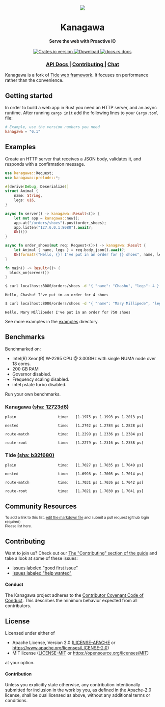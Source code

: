 <h1 align="center"><img src="art/kanagawa_4000x1000.png"/></h1>
<h1 align="center">Kanagawa</h1>
<div align="center">
 <strong>
   Serve the web with Proactive IO
 </strong>
</div>

<br />

<div align="center">
  <!-- Crates version -->
  <a href="https://crates.io/crates/kanagawa">
    <img src="https://img.shields.io/crates/v/kanagawa.svg?style=flat-square"
    alt="Crates.io version" />
  </a>
  <!-- Downloads -->
  <a href="https://crates.io/crates/kanagawa">
    <img src="https://img.shields.io/crates/d/kanagawa.svg?style=flat-square"
      alt="Download" />
  </a>
  <!-- docs.rs docs -->
  <a href="https://docs.rs/kanagawa">
    <img src="https://img.shields.io/badge/docs-latest-blue.svg?style=flat-square"
      alt="docs.rs docs" />
  </a>
</div>

<div align="center">
  <h3>
    <a href="https://docs.rs/kanagawa">
      API Docs
    </a>
    <span> | </span>
    <a href="https://github.com/vertexclique/kanagawa/blob/main/.github/CONTRIBUTING.md">
      Contributing
    </a>
    <span> | </span>
    <a href="https://discord.gg/x2gKzst">
      Chat
    </a>
  </h3>
</div>

Kanagawa is a fork of [Tide web framework](https://github.com/http-rs/tide/). It focuses on performance
rather than the convenience.

## Getting started

In order to build a web app in Rust you need an HTTP server, and an async
runtime. After running `cargo init` add the following lines to your
`Cargo.toml` file:

```toml
# Example, use the version numbers you need
kanagawa = "0.1"
```

## Examples

Create an HTTP server that receives a JSON body, validates it, and responds
with a confirmation message.

```rust
use kanagawa::Request;
use kanagawa::prelude::*;

#[derive(Debug, Deserialize)]
struct Animal {
    name: String,
    legs: u16,
}

async fn server() -> kanagawa::Result<()> {
    let mut app = kanagawa::new();
    app.at("/orders/shoes").post(order_shoes);
    app.listen("127.0.0.1:8080").await?;
    Ok(())
}

async fn order_shoes(mut req: Request<()>) -> kanagawa::Result {
    let Animal { name, legs } = req.body_json().await?;
    Ok(format!("Hello, {}! I've put in an order for {} shoes", name, legs).into())
}

fn main() -> Result<()> {
  block_on(server())
}
```

```sh
$ curl localhost:8080/orders/shoes -d '{ "name": "Chashu", "legs": 4 }'
```
```text
Hello, Chashu! I've put in an order for 4 shoes
```

```sh
$ curl localhost:8080/orders/shoes -d '{ "name": "Mary Millipede", "legs": 750 }'
```
```text
Hello, Mary Millipede! I've put in an order for 750 shoes
```

See more examples in the [examples](https://github.com/http-rs/kanagawa/tree/main/examples) directory.

## Benchmarks
Benchmarked on:
* Intel(R) Xeon(R) W-2295 CPU @ 3.00GHz with single NUMA node over 18 cores.
* 200 GB RAM
* Governor disabled.
* Frequency scaling disabled.
* intel pstate turbo disabled.

Run your own benchmarks.

### Kanagawa [(sha: 12723d8)](https://github.com/vertexclique/kanagawa/commit/12723d86778e2c99f8a1a7213cccccf5178d7d7d)
```text
plain                   time:   [1.1975 µs 1.1993 µs 1.2013 µs]

nested                  time:   [1.2742 µs 1.2784 µs 1.2828 µs]

route-match             time:   [1.2299 µs 1.2336 µs 1.2384 µs]

route-root              time:   [1.2279 µs 1.2316 µs 1.2358 µs]
```

### Tide [(sha: b32f680)](https://github.com/http-rs/tide/commit/b32f680d5bd14bc2ce7c81bef9ce99859028b20f)
```text
plain                   time:   [1.7027 µs 1.7035 µs 1.7049 µs]

nested                  time:   [1.6998 µs 1.7005 µs 1.7014 µs]

route-match             time:   [1.7031 µs 1.7036 µs 1.7042 µs]

route-root              time:   [1.7021 µs 1.7030 µs 1.7041 µs]
```

## Community Resources
<sub>To add a link to this list, [edit the markdown
file](https://github.com/vertexclique/kanagawa/edit/main/README.md) and
submit a pull request (github login required)</sub><br/><sup>Please list here.</sup>

## Contributing
Want to join us? Check out our [The "Contributing" section of the
guide][contributing] and take a look at some of these issues:

- [Issues labeled "good first issue"][good-first-issue]
- [Issues labeled "help wanted"][help-wanted]

#### Conduct

The Kanagawa project adheres to the [Contributor Covenant Code of
Conduct](https://github.com/http-rs/kanagawa/blob/main/.github/CODE_OF_CONDUCT.md).
This describes the minimum behavior expected from all contributors.

## License

Licensed under either of

- Apache License, Version 2.0 ([LICENSE-APACHE](LICENSE-APACHE) or https://www.apache.org/licenses/LICENSE-2.0)
- MIT license ([LICENSE-MIT](LICENSE-MIT) or https://opensource.org/licenses/MIT)

at your option.

#### Contribution

Unless you explicitly state otherwise, any contribution intentionally submitted
for inclusion in the work by you, as defined in the Apache-2.0 license, shall be
dual licensed as above, without any additional terms or conditions.

[releases]: https://github.com/http-rs/kanagawa/releases
[contributing]: https://github.com/http-rs/kanagawa/blob/main/.github/CONTRIBUTING.md
[good-first-issue]: https://github.com/http-rs/kanagawa/labels/good%20first%20issue
[help-wanted]: https://github.com/http-rs/kanagawa/labels/help%20wanted
